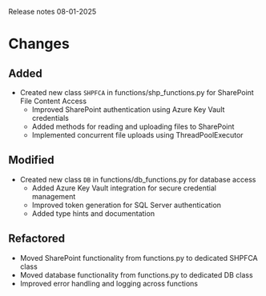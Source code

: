 Release notes 08-01-2025    
# Changes

## Added
- Created new class `SHPFCA` in functions/shp_functions.py for SharePoint File Content Access
  - Improved SharePoint authentication using Azure Key Vault credentials
  - Added methods for reading and uploading files to SharePoint
  - Implemented concurrent file uploads using ThreadPoolExecutor

## Modified
- Created new class `DB` in functions/db_functions.py for database access
  - Added Azure Key Vault integration for secure credential management
  - Improved token generation for SQL Server authentication
  - Added type hints and documentation

## Refactored
- Moved SharePoint functionality from functions.py to dedicated SHPFCA class
- Moved database functionality from functions.py to dedicated DB class
- Improved error handling and logging across functions
